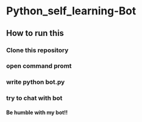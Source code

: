 # Python_self_learning-Bot

## How to run this

### Clone this repository
### open command promt
### write python bot.py
### try to chat with bot 
#### Be humble with my bot!!
